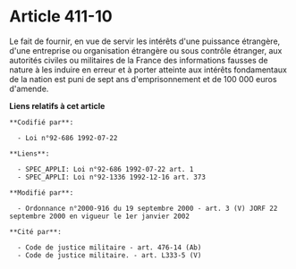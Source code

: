 # Article 411-10

Le fait de fournir, en vue de servir les intérêts d'une puissance étrangère, d'une entreprise ou organisation étrangère ou
sous contrôle étranger, aux autorités civiles ou militaires de la France des informations fausses de nature à les induire en
erreur et à porter atteinte aux intérêts fondamentaux de la nation est puni de sept ans d'emprisonnement et de 100 000 euros
d'amende.

**Liens relatifs à cet article**

	**Codifié par**:

	  - Loi n°92-686 1992-07-22

	**Liens**:

	  - SPEC_APPLI: Loi n°92-686 1992-07-22 art. 1
	  - SPEC_APPLI: Loi n°92-1336 1992-12-16 art. 373

	**Modifié par**:

	  - Ordonnance n°2000-916 du 19 septembre 2000 - art. 3 (V) JORF 22 septembre 2000 en vigueur le 1er janvier 2002

	**Cité par**:

	  - Code de justice militaire - art. 476-14 (Ab)
	  - Code de justice militaire. - art. L333-5 (V)
